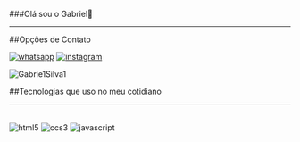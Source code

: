 ###Olá sou o Gabriel🤙
<hr>
##Opções de Contato

[![whatsapp](https://img.shields.io/badge/WhatsApp-25D366?style=for-the-badge&logo=whatsapp&logoColor=white)](https://wa.me/5592994630924)
[![instagram](https://img.shields.io/badge/Instagram-E4405F?style=for-the-badge&logo=&logoColor=white)](https://www.instagram.com/gabriel_sssl/)


![Gabrie1Silva1](https://github-readme-stats.vercel.app/api/top-langs/?username=Gabrie1Silva1&layout=compact)

##Tecnologias que uso no meu cotidiano
<hr>
<div style="inline_block"><br/>
<img align="center" alt="html5" src="https://img.shields.io/badge/HTML5-E34F26?style=for-the-badge&logo=html5&logoColor=white">
<img align="center" alt="ccs3" src="https://img.shields.io/badge/CSS3-1572B6?style=for-the-badge&logo=css3&logoColor=white">
<img align="center" alt="javascript" src="https://img.shields.io/badge/JavaScript-F7DF1E?style=for-the-badge&logo=javascript&logoColor=black">

</div>
